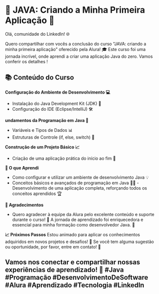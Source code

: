 # 🚀 JAVA: Criando a Minha Primeira Aplicação 📱
Olá, comunidade do LinkedIn! 🌐

Quero compartilhar com vocês a conclusão do curso "JAVA: criando a minha primeira aplicação" oferecido pela Alura! 🎓 Este curso foi uma jornada incrível, onde aprendi a criar uma aplicação Java do zero. Vamos conferir os detalhes !

## 📚 Conteúdo do Curso
**Configuração do Ambiente de Desenvolvimento 💻**
  - Instalação do Java Development Kit (JDK) 🔧
  - Configuração do IDE (Eclipse/IntelliJ) 🛠️

**undamentos da Programação em Java 🌱**
  - Variáveis e Tipos de Dados 📊
  - Estruturas de Controle (if, else, switch) 🔄

**Construção de um Projeto Básico 📈**
  - Criação de uma aplicação prática do início ao fim 🏁

**🚀 O que Aprendi**
  - Como configurar e utilizar um ambiente de desenvolvimento Java 💡
  - Conceitos básicos e avançados de programação em Java 👨‍💻
  -Desenvolvimento de uma aplicação completa, reforçando todos os conceitos aprendidos 🏆

**🌟 Agradecimentos**
  - Quero agradecer à equipe da Alura pelo excelente conteúdo e suporte durante o curso! 🙏 A jornada de aprendizado foi enriquecedora e essencial para minha formação como desenvolvedor Java. 🌟
    
**📈 Próximos Passos**
Estou animado para aplicar os conhecimentos adquiridos em novos projetos e desafios! 🚀 Se você tem alguma sugestão ou oportunidade, por favor, entre em contato! 📩

## Vamos nos conectar e compartilhar nossas experiências de aprendizado! 🤝 #Java #Programação #DesenvolvimentoDeSoftware #Alura #Aprendizado #Tecnologia #LinkedIn
